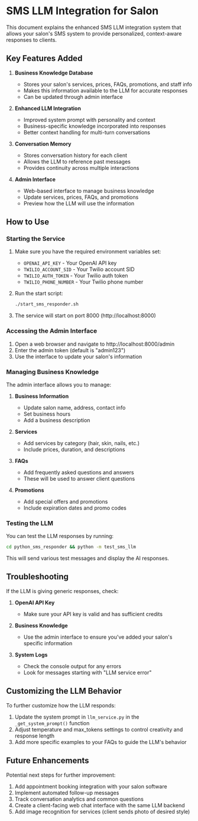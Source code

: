 # SMS LLM Integration for Salon

This document explains the enhanced SMS LLM integration system that allows your salon's SMS system to provide personalized, context-aware responses to clients.

## Key Features Added

1. **Business Knowledge Database**
   - Stores your salon's services, prices, FAQs, promotions, and staff info
   - Makes this information available to the LLM for accurate responses
   - Can be updated through admin interface

2. **Enhanced LLM Integration**
   - Improved system prompt with personality and context
   - Business-specific knowledge incorporated into responses
   - Better context handling for multi-turn conversations

3. **Conversation Memory**
   - Stores conversation history for each client
   - Allows the LLM to reference past messages
   - Provides continuity across multiple interactions

4. **Admin Interface**
   - Web-based interface to manage business knowledge
   - Update services, prices, FAQs, and promotions
   - Preview how the LLM will use the information

## How to Use

### Starting the Service

1. Make sure you have the required environment variables set:
   - `OPENAI_API_KEY` - Your OpenAI API key
   - `TWILIO_ACCOUNT_SID` - Your Twilio account SID
   - `TWILIO_AUTH_TOKEN` - Your Twilio auth token
   - `TWILIO_PHONE_NUMBER` - Your Twilio phone number

2. Run the start script:
   ```bash
   ./start_sms_responder.sh
   ```

3. The service will start on port 8000 (http://localhost:8000)

### Accessing the Admin Interface

1. Open a web browser and navigate to http://localhost:8000/admin
2. Enter the admin token (default is "admin123")
3. Use the interface to update your salon's information

### Managing Business Knowledge

The admin interface allows you to manage:

1. **Business Information**
   - Update salon name, address, contact info
   - Set business hours
   - Add a business description

2. **Services**
   - Add services by category (hair, skin, nails, etc.)
   - Include prices, duration, and descriptions

3. **FAQs**
   - Add frequently asked questions and answers
   - These will be used to answer client questions

4. **Promotions**
   - Add special offers and promotions
   - Include expiration dates and promo codes

### Testing the LLM

You can test the LLM responses by running:
```bash
cd python_sms_responder && python -m test_sms_llm
```

This will send various test messages and display the AI responses.

## Troubleshooting

If the LLM is giving generic responses, check:

1. **OpenAI API Key**
   - Make sure your API key is valid and has sufficient credits

2. **Business Knowledge**
   - Use the admin interface to ensure you've added your salon's specific information

3. **System Logs**
   - Check the console output for any errors
   - Look for messages starting with "LLM service error"

## Customizing the LLM Behavior

To further customize how the LLM responds:

1. Update the system prompt in `llm_service.py` in the `_get_system_prompt()` function
2. Adjust temperature and max_tokens settings to control creativity and response length
3. Add more specific examples to your FAQs to guide the LLM's behavior

## Future Enhancements

Potential next steps for further improvement:

1. Add appointment booking integration with your salon software
2. Implement automated follow-up messages
3. Track conversation analytics and common questions
4. Create a client-facing web chat interface with the same LLM backend
5. Add image recognition for services (client sends photo of desired style)
